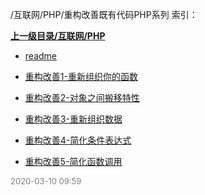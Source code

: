 /互联网/PHP/重构改善既有代码PHP系列 索引：


**[上一级目录/互联网/PHP](/互联网/PHP/index.md)**

- [readme](/互联网/PHP/重构改善既有代码PHP系列/readme.md)

- [重构改善1-重新组织你的函数](/互联网/PHP/重构改善既有代码PHP系列/重构改善1-重新组织你的函数.md)

- [重构改善2-对象之间搬移特性](/互联网/PHP/重构改善既有代码PHP系列/重构改善2-对象之间搬移特性.md)

- [重构改善3-重新组织数据](/互联网/PHP/重构改善既有代码PHP系列/重构改善3-重新组织数据.md)

- [重构改善4-简化条件表达式](/互联网/PHP/重构改善既有代码PHP系列/重构改善4-简化条件表达式.md)

- [重构改善5-简化函数调用](/互联网/PHP/重构改善既有代码PHP系列/重构改善5-简化函数调用.md)


<font size=2 color='grey'> 2020-03-10 09:59 </font>